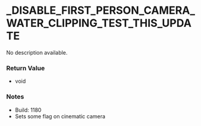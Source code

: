 # _DISABLE_FIRST_PERSON_CAMERA_WATER_CLIPPING_TEST_THIS_UPDATE

No description available.

### Return Value
* void

### Notes
* Build: 1180
* Sets some flag on cinematic camera

